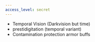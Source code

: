 ```yaml
---
access_level: secret
---
```


- Temporal Vision (Darkvision but time)
- prestidigitation (temporal variant)
- Contamination protection armor buffs